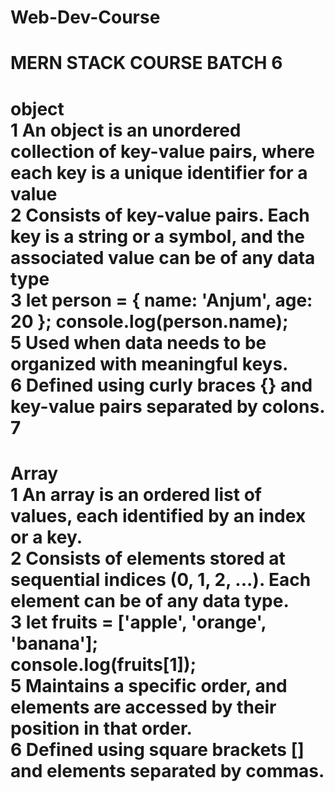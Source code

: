 # Web-Dev-Course
# MERN STACK COURSE BATCH 6 
# object <br> 1 An object is an unordered collection of key-value pairs, where each key is a unique identifier for a value <br> 2  Consists of key-value pairs. Each key is a string or a symbol, and the associated value can be of any data type <br > 3 let person = { name: 'Anjum', age: 20 }; console.log(person.name); <br> 5  Used when data needs to be organized with meaningful keys. <br> 6  Defined using curly braces {} and key-value pairs separated by colons. <br> 7

# Array <br> 1  An array is an ordered list of values, each identified by an index or a key. <br> 2 Consists of elements stored at sequential indices (0, 1, 2, ...). Each element can be of any data type. <br> 3 let fruits = ['apple', 'orange', 'banana']; <br>console.log(fruits[1]);<br> 5 Maintains a specific order, and elements are accessed by their position in that order. <br> 6 Defined using square brackets [] and elements separated by commas. 
